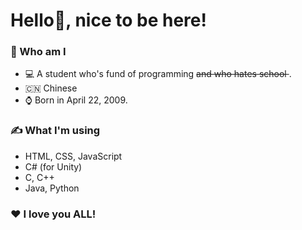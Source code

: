 # Hello👋, nice to be here!

### 🙋 Who am I
- 💻 A student who's fund of programming <del> and who hates school </del>.
- 🇨🇳 Chinese
- ⌚️ Born in April 22, 2009.

### ✍️ What I'm using
- HTML, CSS, JavaScript
- C# (for Unity)
- C, C++
- Java, Python

### ❤️ I love you ALL!

